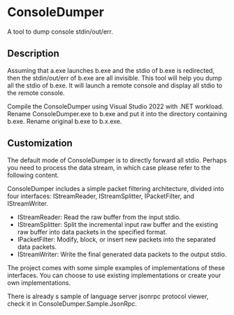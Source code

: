 # ConsoleDumper

A tool to dump console stdin/out/err.

## Description

Assuming that a.exe launches b.exe and the stdio of b.exe is redirected, then the stdin/out/err of b.exe are all invisible. This tool will help you dump all the stdio of b.exe. It will launch a remote console and display all stdio to the remote console.

Compile the ConsoleDumper using Visual Studio 2022 with .NET workload. Rename ConsoleDumper.exe to b.exe and put it into the directory containing b.exe. Rename original b.exe to b.x.exe. 

## Customization

The default mode of ConsoleDumper is to directly forward all stdio. Perhaps you need to process the data stream, in which case please refer to the following content.

ConsoleDumper includes a simple packet filtering architecture, divided into four interfaces: IStreamReader, IStreamSplitter, IPacketFilter, and IStreamWriter.

- IStreamReader: Read the raw buffer from the input stdio.
- IStreamSplitter: Split the incremental input raw buffer and the existing raw buffer into data packets in the specified format.
- IPacketFilter: Modify, block, or insert new packets into the separated data packets.
- IStreamWriter: Write the final generated data packets to the output stdio.

The project comes with some simple examples of implementations of these interfaces. You can choose to use existing implementations or create your own implementations.

There is already s sample of language server jsonrpc protocol viewer, check it in ConsoleDumper.Sample.JsonRpc.
